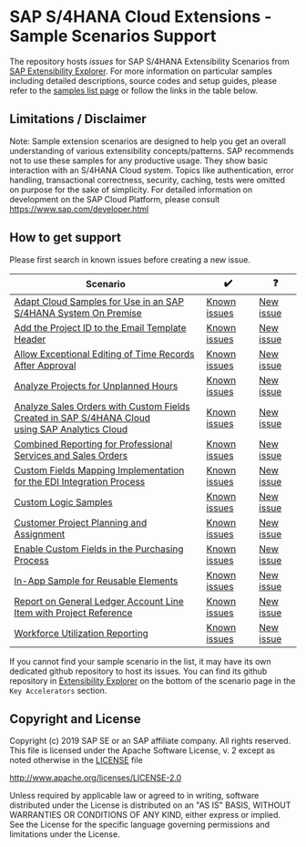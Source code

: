 # SAP S/4HANA Cloud Extensions - Sample Scenarios Support

The repository hosts _issues_ for SAP S/4HANA Extensibility Scenarios from [SAP Extensibility Explorer](https://www.sap.com/extends4). For more information on particular samples including detailed descriptions, source codes and setup guides, please refer to the [samples list page](http://tiny.cc/s4-ext-samples) or follow the links in the table below.



Limitations / Disclaimer
------------------------
Note: Sample extension scenarios are designed to help you get an overall understanding of various extensibility concepts/patterns. SAP  recommends not to use these samples for any productive usage. They show basic interaction with an S/4HANA Cloud system. Topics like authentication, error handling, transactional correctness, security, caching, tests were omitted on purpose for the sake of simplicity. For detailed information on development on the SAP Cloud Platform, please consult https://www.sap.com/developer.html



How to get support
---------------------
Please first search in known issues before creating a new issue.

| Scenario        | ✔️  | ❓  |
| ------------- | ----- | ---- |
[Adapt Cloud Samples for Use in an SAP S/4HANA System On Premise](http://tiny.cc/s4-ext-on-premise)	|	[Known issues](https://github.com/SAP/cloud-s4-sample-ext/issues?utf8=âœ“&q=label%3As4-ext-on-premise) | [New issue](https://github.com/SAP/cloud-s4-sample-ext/issues/new?labels=s4-ext-on-premise&template=s4-ext-on-premise.md)
[Add the Project ID to the Email Template Header](http://tiny.cc/s4-email-templ-header)	|	[Known issues](https://github.com/SAP/cloud-s4-sample-ext/issues?utf8=âœ“&q=label%3As4-email-templ-header) | [New issue](https://github.com/SAP/cloud-s4-sample-ext/issues/new?labels=s4-email-templ-header&template=s4-email-templ-header.md)
[Allow Exceptional Editing of Time Records After Approval](http://tiny.cc/s4-except-edit-time-recs)	|	[Known issues](https://github.com/SAP/cloud-s4-sample-ext/issues?utf8=âœ“&q=label%3As4-except-edit-time-recs) | [New issue](https://github.com/SAP/cloud-s4-sample-ext/issues/new?labels=s4-except-edit-time-recs&template=s4-except-edit-time-recs.md)
[Analyze Projects for Unplanned Hours](http://tiny.cc/s4-analyze-unpl-hours)	|	[Known issues](https://github.com/SAP/cloud-s4-sample-ext/issues?utf8=âœ“&q=label%3As4-analyze-unpl-hours) | [New issue](https://github.com/SAP/cloud-s4-sample-ext/issues/new?labels=s4-analyze-unpl-hours&template=s4-analyze-unpl-hours.md)
[Analyze Sales Orders with Custom Fields Created in SAP S/4HANA Cloud <br>using SAP Analytics Cloud](http://tiny.cc/s4-analyze-custfields-sac)	|	[Known issues](https://github.com/SAP/cloud-s4-sample-ext/issues?utf8=âœ“&q=label%3As4-analyze-custfields-in-sac) | [New issue](https://github.com/SAP/cloud-s4-sample-ext/issues/new?labels=s4-analyze-custfields-in-sac&template=s4-analyze-custfields-in-sac.md)
[Combined Reporting for Professional Services and Sales Orders](http://tiny.cc/s4-report-profservice)	|	[Known issues](https://github.com/SAP/cloud-s4-sample-ext/issues?utf8=âœ“&q=label%3As4-report-profservice) | [New issue](https://github.com/SAP/cloud-s4-sample-ext/issues/new?labels=s4-report-profservice&template=s4-report-profservice.md)
[Custom Fields Mapping Implementation for the EDI Integration Process](http://tiny.cc/s4-edi-integration)	|	[Known issues](https://github.com/SAP/cloud-s4-sample-ext/issues?utf8=âœ“&q=label%3As4-edi-integration) | [New issue](https://github.com/SAP/cloud-s4-sample-ext/issues/new?labels=s4-edi-integration&template=s4-edi-integration.md)
[Custom Logic Samples](http://tiny.cc/s4-cust-logic)	|	[Known issues](https://github.com/SAP/cloud-s4-sample-ext/issues?utf8=âœ“&q=label%3As4-cust-logic) | [New issue](https://github.com/SAP/cloud-s4-sample-ext/issues/new?labels=s4-cust-logic&template=s4-cust-logic.md)
[Customer Project Planning and Assignment](http://tiny.cc/s4-cust-proj-plan)	|	[Known issues](https://github.com/SAP/cloud-s4-sample-ext/issues?utf8=âœ“&q=label%3As4-cust-proj-plan) | [New issue](https://github.com/SAP/cloud-s4-sample-ext/issues/new?labels=s4-cust-proj-plan&template=s4-cust-proj-plan.md)
[Enable Custom Fields in the Purchasing Process](http://tiny.cc/s4-enable-custfields-purc)	|	[Known issues](https://github.com/SAP/cloud-s4-sample-ext/issues?utf8=âœ“&q=label%3As4-enable-custfields-purc) | [New issue](https://github.com/SAP/cloud-s4-sample-ext/issues/new?labels=s4-enable-custfields-purc&template=s4-enable-custfields-purc.md)
[In-App Sample for Reusable Elements](http://tiny.cc/s4-reusable-elements)	|	[Known issues](https://github.com/SAP/cloud-s4-sample-ext/issues?utf8=âœ“&q=label%3As4-reusable-elements) | [New issue](https://github.com/SAP/cloud-s4-sample-ext/issues/new?labels=s4-reusable-elements&template=s4-reusable-elements.md)
[Report on General Ledger Account Line Item with Project Reference](http://tiny.cc/s4-report-gl-account)	|	[Known issues](https://github.com/SAP/cloud-s4-sample-ext/issues?utf8=âœ“&q=label%3As4-report-gl-account) | [New issue](https://github.com/SAP/cloud-s4-sample-ext/issues/new?labels=s4-report-gl-account&template=s4-report-gl-account.md)
[Workforce Utilization Reporting](http://tiny.cc/s4-workforce-util)	|	[Known issues](https://github.com/SAP/cloud-s4-sample-ext/issues?utf8=âœ“&q=label%3As4-workforce-util) | [New issue](https://github.com/SAP/cloud-s4-sample-ext/issues/new?labels=s4-workforce-util&template=s4-workforce-util.md)

If you cannot find your sample scenario in the list, it may have its own dedicated github repository to host its issues. You can find its github repository in [Extensibility Explorer](http://tiny.cc/s4-ext-samples) on the bottom of the scenario page in the `Key Accelerators` section.




Copyright and License
---------------------

Copyright (c) 2019 SAP SE or an SAP affiliate company. All rights reserved.
This file is licensed under the Apache Software License, v. 2 except as noted otherwise in the [LICENSE](LICENSE) file

http://www.apache.org/licenses/LICENSE-2.0

Unless required by applicable law or agreed to in writing, software distributed under the License is distributed on an "AS IS" BASIS, WITHOUT WARRANTIES OR CONDITIONS OF ANY KIND, either express or implied. See the License for the specific language governing permissions and limitations under the License.
